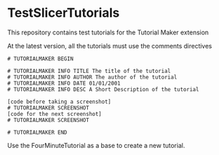 # TestSlicerTutorials
This repository contains test tutorials for the Tutorial Maker extension

At the latest version, all the tutorials must use the comments directives

```
# TUTORIALMAKER BEGIN

# TUTORIALMAKER INFO TITLE The title of the tutorial
# TUTORIALMAKER INFO AUTHOR The author of the tutorial
# TUTORIALMAKER INFO DATE 01/01/2001
# TUTORIALMAKER INFO DESC A Short Description of the tutorial

[code before taking a screenshot]
# TUTORIALMAKER SCREENSHOT
[code for the next screenshot]
# TUTORIALMAKER SCREENSHOT

# TUTORIALMAKER END

```

Use the FourMinuteTutorial as a base to create a new tutorial.
